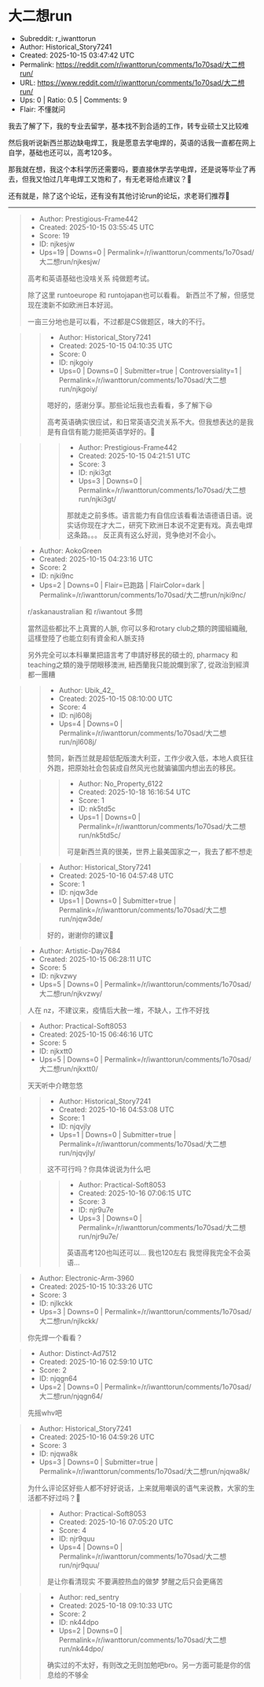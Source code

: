# 大二想run

- Subreddit: r_iwanttorun
- Author: Historical_Story7241
- Created: 2025-10-15 03:47:42 UTC
- Permalink: https://reddit.com/r/iwanttorun/comments/1o70sad/大二想run/
- URL: https://www.reddit.com/r/iwanttorun/comments/1o70sad/大二想run/
- Ups: 0 | Ratio: 0.5 | Comments: 9
- Flair: 不懂就问


我去了解了下，我的专业去留学，基本找不到合适的工作，转专业硕士又比较难

然后我听说新西兰那边缺电焊工，我是愿意去学电焊的，英语的话我一直都在网上自学，基础也还可以，高考120多。

那我就在想，我这个本科学历还需要吗，要直接休学去学电焊，还是说等毕业了再去，但我又怕过几年电焊工又饱和了，有无老哥给点建议？🥺

还有就是，除了这个论坛，还有没有其他讨论run的论坛，求老哥们推荐🥰


---

> - Author: Prestigious-Frame442
> - Created: 2025-10-15 03:55:45 UTC
> - Score: 19
> - ID: njkesjw
> - Ups=19 | Downs=0 | Permalink=/r/iwanttorun/comments/1o70sad/大二想run/njkesjw/
>
> 高考和英语基础也没啥关系 纯做题考试。
> 
> 除了这里 runtoeurope 和 runtojapan也可以看看。 新西兰不了解，但感觉现在澳新不如欧洲日本好润。
> 
> 一亩三分地也是可以看，不过都是CS做题区，味大的不行。

>> - Author: Historical_Story7241
>> - Created: 2025-10-15 04:10:35 UTC
>> - Score: 0
>> - ID: njkgoiy
>> - Ups=0 | Downs=0 | Submitter=true | Controversiality=1 | Permalink=/r/iwanttorun/comments/1o70sad/大二想run/njkgoiy/
>>
>> 嗯好的，感谢分享。那些论坛我也去看看，多了解下😃
>> 
>> 高考英语确实很应试，和日常英语交流关系不大。但我想表达的是我是有自信有能力能把英语学好的。🤗

>>> - Author: Prestigious-Frame442
>>> - Created: 2025-10-15 04:21:51 UTC
>>> - Score: 3
>>> - ID: njki3gt
>>> - Ups=3 | Downs=0 | Permalink=/r/iwanttorun/comments/1o70sad/大二想run/njki3gt/
>>>
>>> 那就走之前多练。语言能力有自信应该看看法语德语日语。说实话你现在才大二，研究下欧洲日本说不定更有戏。真去电焊这条路。。。 反正真有这么好润，竞争绝对不会小。

> - Author: AokoGreen
> - Created: 2025-10-15 04:23:16 UTC
> - Score: 2
> - ID: njki9nc
> - Ups=2 | Downs=0 | Flair=已跑路 | FlairColor=dark | Permalink=/r/iwanttorun/comments/1o70sad/大二想run/njki9nc/
>
> r/askanaustralian 和 r/iwantout 多問
> 
> 當然這些都比不上真實的人脈, 你可以多和rotary club之類的跨國組織融, 這樣登陸了也能立刻有資金和人脈支持
> 
> 另外完全可以本科畢業把語言考了申請好移民的碩士的, pharmacy 和teaching之類的幾乎閉眼移澳洲, 紐西蘭我只能說爛到家了, 從政治到經濟都一團糟

>> - Author: Ubik_42_
>> - Created: 2025-10-15 08:10:00 UTC
>> - Score: 4
>> - ID: njl608j
>> - Ups=4 | Downs=0 | Permalink=/r/iwanttorun/comments/1o70sad/大二想run/njl608j/
>>
>> 赞同，新西兰就是超低配版澳大利亚，工作少收入低，本地人疯狂往外跑，把原始社会包装成自然风光也就骗骗国内想出去的移民。

>>> - Author: No_Property_6122
>>> - Created: 2025-10-18 16:16:54 UTC
>>> - Score: 1
>>> - ID: nk5td5c
>>> - Ups=1 | Downs=0 | Permalink=/r/iwanttorun/comments/1o70sad/大二想run/nk5td5c/
>>>
>>> 可是新西兰真的很美，世界上最美国家之一，我去了都不想走

>> - Author: Historical_Story7241
>> - Created: 2025-10-16 04:57:48 UTC
>> - Score: 1
>> - ID: njqw3de
>> - Ups=1 | Downs=0 | Submitter=true | Permalink=/r/iwanttorun/comments/1o70sad/大二想run/njqw3de/
>>
>> 好的，谢谢你的建议🥰

> - Author: Artistic-Day7684
> - Created: 2025-10-15 06:28:11 UTC
> - Score: 5
> - ID: njkvzwy
> - Ups=5 | Downs=0 | Permalink=/r/iwanttorun/comments/1o70sad/大二想run/njkvzwy/
>
> 人在 nz，不建议来，疫情后大赦一堆，不缺人，工作不好找

> - Author: Practical-Soft8053
> - Created: 2025-10-15 06:46:16 UTC
> - Score: 5
> - ID: njkxtt0
> - Ups=5 | Downs=0 | Permalink=/r/iwanttorun/comments/1o70sad/大二想run/njkxtt0/
>
> 天天听中介瞎忽悠

>> - Author: Historical_Story7241
>> - Created: 2025-10-16 04:53:08 UTC
>> - Score: 1
>> - ID: njqvjly
>> - Ups=1 | Downs=0 | Submitter=true | Permalink=/r/iwanttorun/comments/1o70sad/大二想run/njqvjly/
>>
>> 这不可行吗？你具体说说为什么吧

>>> - Author: Practical-Soft8053
>>> - Created: 2025-10-16 07:06:15 UTC
>>> - Score: 3
>>> - ID: njr9u7e
>>> - Ups=3 | Downs=0 | Permalink=/r/iwanttorun/comments/1o70sad/大二想run/njr9u7e/
>>>
>>> 英语高考120也叫还可以… 我也120左右 我觉得我完全不会英语…

> - Author: Electronic-Arm-3960
> - Created: 2025-10-15 10:33:26 UTC
> - Score: 3
> - ID: njlkckk
> - Ups=3 | Downs=0 | Permalink=/r/iwanttorun/comments/1o70sad/大二想run/njlkckk/
>
> 你先焊一个看看？

> - Author: Distinct-Ad7512
> - Created: 2025-10-16 02:59:10 UTC
> - Score: 2
> - ID: njqgn64
> - Ups=2 | Downs=0 | Permalink=/r/iwanttorun/comments/1o70sad/大二想run/njqgn64/
>
> 先摇whv吧

> - Author: Historical_Story7241
> - Created: 2025-10-16 04:59:26 UTC
> - Score: 3
> - ID: njqwa8k
> - Ups=3 | Downs=0 | Submitter=true | Permalink=/r/iwanttorun/comments/1o70sad/大二想run/njqwa8k/
>
> 为什么评论区好些人都不好好说话，上来就用嘲讽的语气来说教，大家的生活都不好过吗？🤨

>> - Author: Practical-Soft8053
>> - Created: 2025-10-16 07:05:20 UTC
>> - Score: 4
>> - ID: njr9quu
>> - Ups=4 | Downs=0 | Permalink=/r/iwanttorun/comments/1o70sad/大二想run/njr9quu/
>>
>> 是让你看清现实 不要满腔热血的做梦 梦醒之后只会更痛苦

>> - Author: red_sentry
>> - Created: 2025-10-18 09:10:33 UTC
>> - Score: 2
>> - ID: nk44dpo
>> - Ups=2 | Downs=0 | Permalink=/r/iwanttorun/comments/1o70sad/大二想run/nk44dpo/
>>
>> 确实过的不太好，有则改之无则加勉吧bro。另一方面可能是你的信息给的不够全
